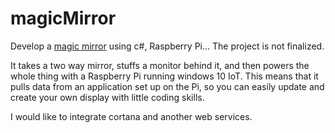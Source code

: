 # magicMirror

Develop a [magic mirror](https://www.raspberrypi.org/blog/magic-mirror/) using c#, Raspberry Pi... The project is not finalized.

It takes a two way mirror, stuffs a monitor behind it, and then powers the whole thing with a Raspberry Pi running windows 10 IoT. This means that it pulls data from an application set up on the Pi, so you can easily update and create your own display with little coding skills.

I would like to integrate cortana and another web services.
